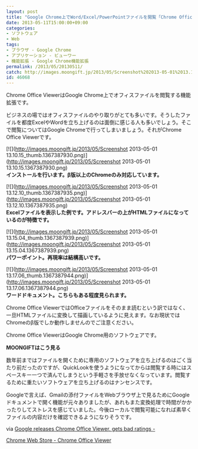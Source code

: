 ```yaml
---
layout: post
title: "Google Chrome上でWord/Excel/PowerPointファイルを閲覧「Chrome Office Viewer」"
date: 2013-05-11T15:00:00+09:00
categories:
- ソフトウェア
- Web
tags: 
- ブラウザ - Google Chrome
- アプリケーション - ビューワー
- 機能拡張 - Google Chrome機能拡張
permalink: /2013/05/20130511/
catch: http://images.moongift.jp/2013/05/Screenshot%202013-05-01%2013.15.04_thumb.1367387939.png
id: 46068
---
```

Chrome Office ViewerはGoogle Chrome上でオフィスファイルを閲覧する機能拡張です。

  
  

ビジネスの場ではオフィスファイルのやり取りがとても多いです。そうしたファイルを都度ExcelやWordを立ち上げるのは面倒に感じる人も多いでしょう。そこで閲覧についてはGoogle Chromeで行ってしまいましょう。それがChrome Office Viewerです。

  

[![](http://images.moongift.jp/2013/05/Screenshot 2013-05-01 13.10.15_thumb.1367387930.png)](http://images.moongift.jp/2013/05/Screenshot 2013-05-01 13.10.15.1367387930.png)  
**インストールを行います。β版以上のChromeのみ対応しています。**

  

[![](http://images.moongift.jp/2013/05/Screenshot 2013-05-01 13.12.10_thumb.1367387935.png)](http://images.moongift.jp/2013/05/Screenshot 2013-05-01 13.12.10.1367387935.png)  
**Excelファイルを表示した例です。アドレスバーの上がHTMLファイルになっているのが特徴です。**

  

[![](http://images.moongift.jp/2013/05/Screenshot 2013-05-01 13.15.04_thumb.1367387939.png)](http://images.moongift.jp/2013/05/Screenshot 2013-05-01 13.15.04.1367387939.png)  
**パワーポイント。再現率は結構高いです。**

  

[![](http://images.moongift.jp/2013/05/Screenshot 2013-05-01 13.17.06_thumb.1367387944.png)](http://images.moongift.jp/2013/05/Screenshot 2013-05-01 13.17.06.1367387944.png)  
**ワードドキュメント。こちらもある程度見られます。**

  

Chrome Office ViewerではOfficeファイルをそのまま読むという訳ではなく、一旦HTMLファイルに変換して描画しているように見えます。なお現状ではChromeのβ版でしか動作しませんのでご注意ください。

  

Chrome Office ViewerはGoogle Chrome用のソフトウェアです。

  
  
  

**MOONGIFTはこう見る**

  

数年前まではファイルを開くために専用のソフトウェアを立ち上げるのはごく当たり前だったのですが、QuickLookを使うようになってからは閲覧する時にはスペースキー一つで済んでしまうという手軽さを手放せなくなっています。閲覧するために重たいソフトウェアを立ち上げるのはナンセンスです。

  

Googleで言えば、Gmailの添付ファイルをWebブラウザ上で見るためにGoogleドキュメントで開く機能が元々ありましたが、あれもまた変換処理で時間がかかったりしてストレスを感じていました。今後ローカルで閲覧可能になれば素早くファイルの内容だけを確認できるようになりそうです。

  

via [Google releases Chrome Office Viewer, gets bad ratings -](http://www.ghacks.net/2013/04/26/google-releases-chrome-office-viewer-gets-bad-ratings/)

  
  

[Chrome Web Store - Chrome Office Viewer](https://chrome.google.com/webstore/detail/chrome-office-viewer/gbkeegbaiigmenfmjfclcdgdpimamgkj/reviews)

